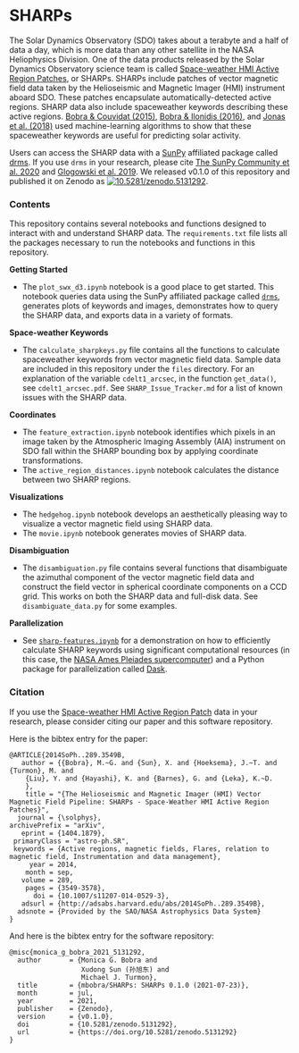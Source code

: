 SHARPs
======

The Solar Dynamics Observatory (SDO) takes about a terabyte and a half of data a day, which is more data than any other satellite in the NASA Heliophysics Division. One of the data products released by the Solar Dynamics Observatory science team is called [Space-weather HMI Active Region Patches](http://link.springer.com/article/10.1007%2Fs11207-014-0529-3), or SHARPs. SHARPs include patches of vector magnetic field data taken by the Helioseismic and Magnetic Imager (HMI) instrument aboard SDO. These patches encapsulate automatically-detected active regions. SHARP data also include spaceweather keywords describing these active regions. [Bobra & Couvidat (2015)](http://arxiv.org/abs/1411.1405), [Bobra & Ilonidis (2016)](https://arxiv.org/abs/1603.03775), and [Jonas et al. (2018)](http://adsabs.harvard.edu/abs/2018SoPh..293...48J) used machine-learning algorithms to show that these spaceweather keywords are useful for predicting solar activity. 

Users can access the SHARP data with a [SunPy](https://sunpy.org/) affiliated package called [drms](https://drms.readthedocs.io/en/stable/). If you use `drms` in your research, please cite [The SunPy Community et al. 2020](https://dx.doi.org/10.3847/1538-4357/ab4f7a) and [Glogowski et al. 2019](https://joss.theoj.org/papers/10.21105/joss.01614). We released v0.1.0 of this repository and published it on Zenodo as [![10.5281/zenodo.5131292](https://zenodo.org/badge/DOI/10.5281/zenodo.5131292.svg)](https://doi.org/10.5281/zenodo.5131292).

### Contents

This repository contains several notebooks and functions designed to interact with and understand SHARP data. The `requirements.txt` file lists all the packages necessary to run the notebooks and functions in this repository.

**Getting Started**
    
* The `plot_swx_d3.ipynb` notebook is a good place to get started. This notebook queries data using the SunPy affiliated package called [`drms`](https://joss.theoj.org/papers/10.21105/joss.01614), generates plots of keywords and images, demonstrates how to query the SHARP data, and exports data in a variety of formats.

**Space-weather Keywords**

* The `calculate_sharpkeys.py` file contains all the functions to calculate spaceweather keywords from vector magnetic field data. Sample data are included in this repository under the `files` directory. For an explanation of the variable `cdelt1_arcsec`, in the function `get_data()`, see `cdelt1_arcsec.pdf`. See `SHARP_Issue_Tracker.md` for a list of known issues with the SHARP data.

**Coordinates**

* The `feature_extraction.ipynb` notebook identifies which pixels in an image taken by the Atmospheric Imaging Assembly (AIA) instrument on SDO fall within the SHARP bounding box by applying coordinate transformations. 
* The `active_region_distances.ipynb` notebook calculates the distance between two SHARP regions.

**Visualizations**

* The `hedgehog.ipynb` notebook develops an aesthetically pleasing way to visualize a vector magnetic field using SHARP data.
* The `movie.ipynb` notebook generates movies of SHARP data.

**Disambiguation**

* The `disambiguation.py` file contains several functions that disambiguate the azimuthal component of the vector magnetic field data and construct the field vector in spherical coordinate components on a CCD grid. This works on both the SHARP data and full-disk data. See `disambiguate_data.py` for some examples.

**Parallelization**

* See [`sharp-features.ipynb`](https://gitlab.com/wtbarnes/aia-on-pleiades/-/blob/master/notebooks/tidy/sharp-features.ipynb) for a demonstration on how to efficiently calculate SHARP keywords using significant computational resources (in this case, the [NASA Ames Pleiades supercomputer](https://www.nas.nasa.gov/hecc/resources/pleiades.html)) and a Python package for parallelization called [Dask](https://dask.org/).

### Citation

If you use the [Space-weather HMI Active Region Patch](http://link.springer.com/article/10.1007%2Fs11207-014-0529-3) data in your research, please consider citing our paper and this software repository. 

Here is the bibtex entry for the paper:

```
@ARTICLE{2014SoPh..289.3549B,
   author = {{Bobra}, M.~G. and {Sun}, X. and {Hoeksema}, J.~T. and {Turmon}, M. and 
	{Liu}, Y. and {Hayashi}, K. and {Barnes}, G. and {Leka}, K.~D.
	},
    title = "{The Helioseismic and Magnetic Imager (HMI) Vector Magnetic Field Pipeline: SHARPs - Space-Weather HMI Active Region Patches}",
  journal = {\solphys},
archivePrefix = "arXiv",
   eprint = {1404.1879},
 primaryClass = "astro-ph.SR",
 keywords = {Active regions, magnetic fields, Flares, relation to magnetic field, Instrumentation and data management},
     year = 2014,
    month = sep,
   volume = 289,
    pages = {3549-3578},
      doi = {10.1007/s11207-014-0529-3},
   adsurl = {http://adsabs.harvard.edu/abs/2014SoPh..289.3549B},
  adsnote = {Provided by the SAO/NASA Astrophysics Data System}
}
```

And here is the bibtex entry for the software repository:

```
@misc{monica_g_bobra_2021_5131292,
  author       = {Monica G. Bobra and
                  Xudong Sun (孙旭东) and
                  Michael J. Turmon},
  title        = {mbobra/SHARPs: SHARPs 0.1.0 (2021-07-23)},
  month        = jul,
  year         = 2021,
  publisher    = {Zenodo},
  version      = {v0.1.0},
  doi          = {10.5281/zenodo.5131292},
  url          = {https://doi.org/10.5281/zenodo.5131292}
}
```